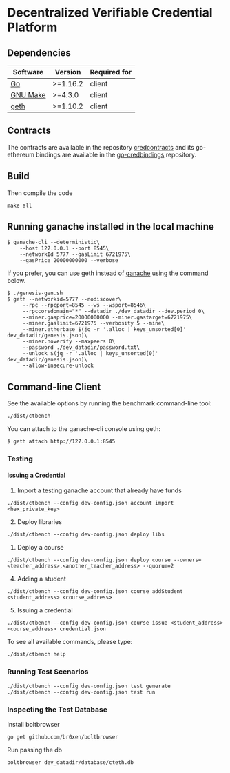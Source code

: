 # Decentralized Verifiable Credential Platform

## Dependencies

| Software                                         | Version  | Required for |
| ------------------------------------------------ | -------- | ------------ |
| [Go](https://golang.org/doc/go1.16)              | >=1.16.2 | client       |
| [GNU Make](http://ftp.gnu.org/gnu/make/)         | >=4.3.0  | client       |
| [geth](https://github.com/ethereum/go-ethereum)  | >=1.10.2 | client       |

## Contracts

The contracts are available in the repository [credcontracts](https://github.com/relab/credcontracts) and its go-ethereum bindings are available in the [go-credbindings](https://github.com/relab/go-credbindings) repository.

## Build

Then compile the code
```
make all
```

## Running ganache installed in the local machine
```
$ ganache-cli --deterministic\
	--host 127.0.0.1 --port 8545\
	--networkId 5777 --gasLimit 6721975\
	--gasPrice 20000000000 --verbose
```

If you prefer, you can use geth instead of [ganache](https://truffleframework.com/ganache) using the command below.
```
$ ./genesis-gen.sh
$ geth --networkid=5777 --nodiscover\
	 --rpc --rpcport=8545 --ws --wsport=8546\
	 --rpccorsdomain="*" --datadir ./dev_datadir --dev.period 0\
	 --miner.gasprice=20000000000 --miner.gastarget=6721975\
	 --miner.gaslimit=6721975 --verbosity 5 --mine\
	 --miner.etherbase $(jq -r '.alloc | keys_unsorted[0]' dev_datadir/genesis.json)\
	 --miner.noverify --maxpeers 0\
	 --password ./dev_datadir/password.txt\
	 --unlock $(jq -r '.alloc | keys_unsorted[0]' dev_datadir/genesis.json)\
	 --allow-insecure-unlock
```

## Command-line Client

See the available options by running the benchmark command-line tool:

```
./dist/ctbench
```

You can attach to the ganache-cli console using geth:
```
$ geth attach http://127.0.0.1:8545
```

### Testing

#### Issuing a Credential

1. Import a testing ganache account that already have funds
```
./dist/ctbench --config dev-config.json account import <hex_private_key>
```

2. Deploy libraries
```
./dist/ctbench --config dev-config.json deploy libs
```

1. Deploy a course
```
./dist/ctbench --config dev-config.json deploy course --owners=<teacher_address>,<another_teacher_address> --quorum=2
```

4. Adding a student

```
./dist/ctbench --config dev-config.json course addStudent <student_address> <course_address>
```

5. Issuing a credential
```
./dist/ctbench --config dev-config.json course issue <student_address> <course_address> credential.json
```

To see all available commands, please type:
```
./dist/ctbench help
```

### Running Test Scenarios

```
./dist/ctbench --config dev-config.json test generate
./dist/ctbench --config dev-config.json test run
```

### Inspecting the Test Database

Install boltbrowser
```
go get github.com/br0xen/boltbrowser
```

Run passing the db
```
boltbrowser dev_datadir/database/cteth.db
```